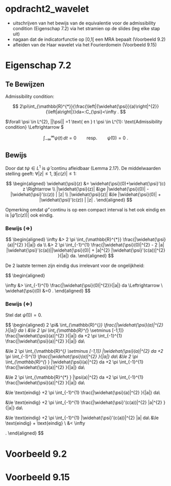 # opdracht2_wavelet

- uitschrijven van het bewijs van de equivalentie voor de admissibility condition (Eigenschap 7.2) via het stramien op de slides (leg elke stap uit)
- nagaan dat de indicatorfunctie op [0,1[ een MRA bepaalt (Voorbeeld 9.2)
- afleiden van de Haar wavelet via het Fourierdomein (Voorbeeld 9.15)

# Eigenschap 7.2

## Te Bewijzen

Admissibility condition:

$$
2\pi\int_{\mathbb{R}^{*}}{\frac{\left|{\widehat{\psi}}(a)\right|^{2}}{\left|a\right|}}da=:C_{\psi}<\infty
.
$$

$\forall \psi \in L^{2}, ||\psi|| =1 \text{ en } t \psi \in L^{1}: \text{Admissibility condition} \Leftrightarrow $

$$
\int_{-\infty}^{\infty}\psi(t)\,d t=0\qquad\mathrm{resp.}\qquad\widehat{\psi}(0)=0\ .
$$

## Bewijs

Door dat $t \psi \in L^{1}$ is $\widehat{\psi}$ continu afleidbaar (Lemma 2.17).
De middelwaarden stelling geeft: $\forall |z|\le 1,\exists |c(z)|\le 1 :$

$$
\begin{aligned}
  \widehat{\psi}(z) &= \widehat{\psi}(0)+\widehat{\psi}'(c) z \Rightarrow \\
  |\widehat{\psi}(z)|  &\ge  |\widehat{\psi}(0)| - |\widehat{\psi}'(c(z)) | |z| \\
  |\widehat{\psi}(z)|  &\le  |\widehat{\psi}(0)| + |\widehat{\psi}'(c(z)) | |z|
.
\end{aligned}
$$

Opmerking omdat $\widehat{\psi}'$ continu is op een compact interval is het ook eindig en is $|\widehat{\psi}'(c(z)) |$ ook eindig.

### Bewijs ($\Rightarrow$)

$$
\begin{aligned}
\infty &> 2 \pi \int_{\mathbb{R}^{*}} \frac{|\widehat{\psi}(a)|^{2} }{|a|} da \\
&> 2 \pi \int_{-1}^{1} \frac{|\widehat{\psi}(0)|^{2} - 2 |a| |\widehat{\psi}'(c(a))||\widehat{\psi}(0)| + |a|^{2} |\widehat{\psi}'(c(a))|^{2}   }{|a|} da.
\end{aligned}
$$

De $2$ laatste termen zijn eindig dus irrelevant voor de ongelijkheid:

$$
\begin{aligned}

\infty &> \int_{-1}^{1} \frac{|\widehat{\psi}(0)|^{2}}{|a|} da \Leftrightarrow \\
\widehat{\psi}(0) &=0
.
\end{aligned}
$$

### Bewijs ($\Leftarrow$)

Stel dat $\widehat{\psi}(0) =0$.

$$
\begin{aligned}
2 \pi& \int_{\mathbb{R}^{*}} \frac{|\widehat{\psi}(a)|^{2} }{|a|} da \\
&\le 2 \pi \int_{\mathbb{R}^{*} \setminus [-1,1]} \frac{|\widehat{\psi}(a)|^{2} }{|a|} da +2 \pi \int_{-1}^{1} \frac{|\widehat{\psi}(a)|^{2} }{|a|} da\\

&\le 2 \pi \int_{\mathbb{R}^{*} \setminus [-1,1]} |\widehat{\psi}(a)|^{2} da +2 \pi \int_{-1}^{1} \frac{|\widehat{\psi}(a)|^{2} }{|a|} da\\
&\le 2 \pi \int_{\mathbb{R}^{*} } |\widehat{\psi}(a)|^{2} da +2 \pi \int_{-1}^{1} \frac{|\widehat{\psi}(a)|^{2} }{|a|} da\\

&\le 2 \pi \int_{\mathbb{R}^{*} } |\psi(a)|^{2} da +2 \pi \int_{-1}^{1} \frac{|\widehat{\psi}(a)|^{2} }{|a|} da\\

&\le \text{eindig} +2 \pi \int_{-1}^{1} \frac{|\widehat{\psi}(a)|^{2} }{|a|} da\\

&\le \text{eindig} +2 \pi \int_{-1}^{1} \frac{|\widehat{\psi}'(c(a))|^{2} |a|^{2}  }{|a|} da\\

&\le \text{eindig} +2 \pi \int_{-1}^{1} |\widehat{\psi}'(c(a))|^{2} |a| da\\
&\le \text{eindig} + \text{eindig} \\
&< \infty

.
\end{aligned}
$$

# Voorbeeld 9.2

# Voorbeeld 9.15
